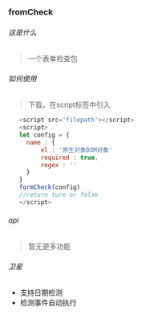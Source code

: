 ### fromCheck
###### 这是什么

> 一个表单检查包

###### 如何使用

> 下载，在script标签中引入

```javascript
   <script src='filepath'></script>
   <script>
   let config = {
     name : {
         el : '原生对象DOM对象'
         required : true,
         regex : ''
     }
   }
   formCheck(config)
   //return ture or false
   </script>
```
###### api

> 暂无更多功能

###### 卫星

- 支持日期检测
- 检测事件自动执行